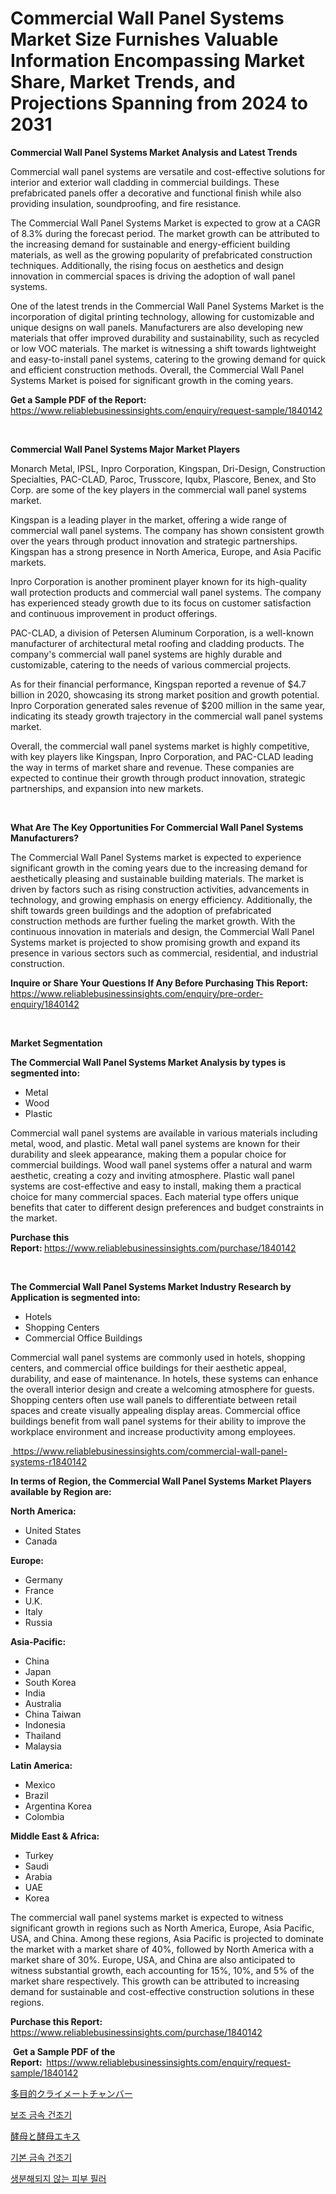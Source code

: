 <p><h1>Commercial Wall Panel Systems Market Size Furnishes Valuable Information Encompassing Market Share, Market Trends, and Projections Spanning from 2024 to 2031</h1></p><p><strong>Commercial Wall Panel Systems Market Analysis and Latest Trends</strong></p>
<p><p>Commercial wall panel systems are versatile and cost-effective solutions for interior and exterior wall cladding in commercial buildings. These prefabricated panels offer a decorative and functional finish while also providing insulation, soundproofing, and fire resistance.</p><p>The Commercial Wall Panel Systems Market is expected to grow at a CAGR of 8.3% during the forecast period. The market growth can be attributed to the increasing demand for sustainable and energy-efficient building materials, as well as the growing popularity of prefabricated construction techniques. Additionally, the rising focus on aesthetics and design innovation in commercial spaces is driving the adoption of wall panel systems.</p><p>One of the latest trends in the Commercial Wall Panel Systems Market is the incorporation of digital printing technology, allowing for customizable and unique designs on wall panels. Manufacturers are also developing new materials that offer improved durability and sustainability, such as recycled or low VOC materials. The market is witnessing a shift towards lightweight and easy-to-install panel systems, catering to the growing demand for quick and efficient construction methods. Overall, the Commercial Wall Panel Systems Market is poised for significant growth in the coming years.</p></p>
<p><strong>Get a Sample PDF of the Report:&nbsp;</strong> <a href="https://www.reliablebusinessinsights.com/enquiry/request-sample/1840142">https://www.reliablebusinessinsights.com/enquiry/request-sample/1840142</a></p>
<p>&nbsp;</p>
<p><strong>Commercial Wall Panel Systems Major Market Players</strong></p>
<p><p>Monarch Metal, IPSL, Inpro Corporation, Kingspan, Dri-Design, Construction Specialties, PAC-CLAD, Paroc, Trusscore, Iqubx, Plascore, Benex, and Sto Corp. are some of the key players in the commercial wall panel systems market.</p><p>Kingspan is a leading player in the market, offering a wide range of commercial wall panel systems. The company has shown consistent growth over the years through product innovation and strategic partnerships. Kingspan has a strong presence in North America, Europe, and Asia Pacific markets.</p><p>Inpro Corporation is another prominent player known for its high-quality wall protection products and commercial wall panel systems. The company has experienced steady growth due to its focus on customer satisfaction and continuous improvement in product offerings.</p><p>PAC-CLAD, a division of Petersen Aluminum Corporation, is a well-known manufacturer of architectural metal roofing and cladding products. The company's commercial wall panel systems are highly durable and customizable, catering to the needs of various commercial projects.</p><p>As for their financial performance, Kingspan reported a revenue of $4.7 billion in 2020, showcasing its strong market position and growth potential. Inpro Corporation generated sales revenue of $200 million in the same year, indicating its steady growth trajectory in the commercial wall panel systems market.</p><p>Overall, the commercial wall panel systems market is highly competitive, with key players like Kingspan, Inpro Corporation, and PAC-CLAD leading the way in terms of market share and revenue. These companies are expected to continue their growth through product innovation, strategic partnerships, and expansion into new markets.</p></p>
<p>&nbsp;</p>
<p><strong>What Are The Key Opportunities For Commercial Wall Panel Systems Manufacturers?</strong></p>
<p><p>The Commercial Wall Panel Systems market is expected to experience significant growth in the coming years due to the increasing demand for aesthetically pleasing and sustainable building materials. The market is driven by factors such as rising construction activities, advancements in technology, and growing emphasis on energy efficiency. Additionally, the shift towards green buildings and the adoption of prefabricated construction methods are further fueling the market growth. With the continuous innovation in materials and design, the Commercial Wall Panel Systems market is projected to show promising growth and expand its presence in various sectors such as commercial, residential, and industrial construction.</p></p>
<p><strong>Inquire or Share Your Questions If Any Before Purchasing This Report:</strong> <a href="https://www.reliablebusinessinsights.com/enquiry/pre-order-enquiry/1840142">https://www.reliablebusinessinsights.com/enquiry/pre-order-enquiry/1840142</a></p>
<p>&nbsp;</p>
<p><strong>Market Segmentation</strong></p>
<p><strong>The Commercial Wall Panel Systems Market Analysis by types is segmented into:</strong></p>
<p><ul><li>Metal</li><li>Wood</li><li>Plastic</li></ul></p>
<p><p>Commercial wall panel systems are available in various materials including metal, wood, and plastic. Metal wall panel systems are known for their durability and sleek appearance, making them a popular choice for commercial buildings. Wood wall panel systems offer a natural and warm aesthetic, creating a cozy and inviting atmosphere. Plastic wall panel systems are cost-effective and easy to install, making them a practical choice for many commercial spaces. Each material type offers unique benefits that cater to different design preferences and budget constraints in the market.</p></p>
<p><strong>Purchase this Report:&nbsp;</strong><a href="https://www.reliablebusinessinsights.com/purchase/1840142">https://www.reliablebusinessinsights.com/purchase/1840142</a></p>
<p>&nbsp;</p>
<p><strong>The Commercial Wall Panel Systems Market Industry Research by Application is segmented into:</strong></p>
<p><ul><li>Hotels</li><li>Shopping Centers</li><li>Commercial Office Buildings</li></ul></p>
<p><p>Commercial wall panel systems are commonly used in hotels, shopping centers, and commercial office buildings for their aesthetic appeal, durability, and ease of maintenance. In hotels, these systems can enhance the overall interior design and create a welcoming atmosphere for guests. Shopping centers often use wall panels to differentiate between retail spaces and create visually appealing display areas. Commercial office buildings benefit from wall panel systems for their ability to improve the workplace environment and increase productivity among employees.</p></p>
<p><a href="https://www.reliablebusinessinsights.com/commercial-wall-panel-systems-r1840142">&nbsp;https://www.reliablebusinessinsights.com/commercial-wall-panel-systems-r1840142</a></p>
<p><strong>In terms of Region, the Commercial Wall Panel Systems Market Players available by Region are:</strong></p>
<p>
    <p> <strong> North America: </strong>
        <ul>
            <li>United States</li>
            <li>Canada</li>
        </ul>
        </p> 
    <p> <strong> Europe: </strong>
        <ul>
            <li>Germany</li>
            <li>France</li>
            <li>U.K.</li>
            <li>Italy</li>
            <li>Russia</li>
        </ul>
        </p> 
    <p> <strong> Asia-Pacific: </strong>
        <ul>
            <li>China</li>
            <li>Japan</li>
            <li>South Korea</li>
            <li>India</li>
            <li>Australia</li>
            <li>China Taiwan</li>
            <li>Indonesia</li>
            <li>Thailand</li>
            <li>Malaysia</li>
        </ul>
        </p> 
    <p> <strong> Latin America: </strong>
        <ul>
            <li>Mexico</li>
            <li>Brazil</li>
            <li>Argentina Korea</li>
            <li>Colombia</li>
        </ul>
        </p> 
    <p> <strong> Middle East & Africa: </strong>
        <ul>
            <li>Turkey</li>
            <li>Saudi</li>
            <li>Arabia</li>
            <li>UAE</li>
            <li>Korea</li>
        </ul>
    </p>
    </p>
<p><p>The commercial wall panel systems market is expected to witness significant growth in regions such as North America, Europe, Asia Pacific, USA, and China. Among these regions, Asia Pacific is projected to dominate the market with a market share of 40%, followed by North America with a market share of 30%. Europe, USA, and China are also anticipated to witness substantial growth, each accounting for 15%, 10%, and 5% of the market share respectively. This growth can be attributed to increasing demand for sustainable and cost-effective construction solutions in these regions.</p></p>
<p><strong>Purchase this Report: </strong><a href="https://www.reliablebusinessinsights.com/purchase/1840142">https://www.reliablebusinessinsights.com/purchase/1840142</a></p>
<p>&nbsp;<strong>Get a Sample PDF of the Report:&nbsp;&nbsp;</strong><a href="https://www.reliablebusinessinsights.com/enquiry/request-sample/1840142">https://www.reliablebusinessinsights.com/enquiry/request-sample/1840142</a></p>
<p><strong></strong></p>
<p><p><a href="https://medium.com/@eugenethompson65/%E5%9C%B0%E7%90%83%E8%A6%8F%E6%A8%A1%E3%81%AE%E5%A4%9A%E6%A9%9F%E8%83%BD%E6%80%A7%E6%B0%97%E5%80%99%E3%83%81%E3%83%A3%E3%83%B3%E3%83%90%E3%83%BC%E5%B8%82%E5%A0%B4%E3%81%AE%E7%8F%BE%E5%9C%A8%E3%81%AE%E7%8A%B6%E6%B3%81-2024%E5%B9%B4-2031%E5%B9%B4-%E3%81%8A%E3%82%88%E3%81%B3%E5%9C%B0%E5%9F%9F-%E8%A3%BD%E5%93%81-%E3%82%A8%E3%83%B3%E3%83%89%E3%83%A6%E3%83%BC%E3%82%B9%E5%88%A5%E3%81%AE%E4%BA%88%E6%B8%AC-2b9a9827a9df">多目的クライメートチャンバー</a></p><p><a href="https://medium.com/@clairicerogers015/%EB%B3%B4%EC%A1%B0-%EA%B8%88%EC%86%8D-%EA%B1%B4%EC%A1%B0%EC%A0%9C-%EC%8B%9C%EC%9E%A5%EC%9D%98-%EC%8B%AC%EC%B8%B5-%ED%83%90%EA%B5%AC-%EB%8F%99%ED%96%A5-%EC%8B%9C%EC%9E%A5-%EC%84%B8%EB%B6%84%ED%99%94-%EB%B0%8F-%EA%B2%BD%EC%9F%81-%EB%B6%84%EC%84%9D-dee99f0d6758">보조 금속 건조기</a></p><p><a href="https://medium.com/@karinaokon69/%E3%82%A4%E3%83%BC%E3%82%B9%E3%83%88-%E3%82%A4%E3%83%BC%E3%82%B9%E3%83%88%E3%82%A8%E3%82%AD%E3%82%B9%E5%B8%82%E5%A0%B4%E5%B1%95%E6%9C%9B-%E5%AE%8C%E5%85%A8%E3%81%AA%E6%A5%AD%E7%95%8C%E5%88%86%E6%9E%90-2024%E5%B9%B4%E3%81%8B%E3%82%892031%E5%B9%B4-f7c56a633b39">酵母と酵母エキス</a></p><p><a href="https://medium.com/@clairicerogers015/%EC%A0%9C%EC%9D%BC%EA%B8%88%EC%86%8D-%EA%B1%B4%EC%A1%B0%EC%A0%9C-%EC%8B%9C%EC%9E%A5-%EA%B7%9C%EB%AA%A8-%EB%B0%8F-%EC%A0%90%EC%9C%A0%EC%9C%A8-%EB%B6%84%EC%84%9D-%EC%84%B1%EC%9E%A5-%ED%8A%B8%EB%A0%8C%EB%93%9C-%EB%B0%8F-%EC%98%88%EC%B8%A1-2024-2031-6d786df98cfc">기본 금속 건조기</a></p><p><a href="https://github.com/regina00882/Market-Research-Report-List-1/blob/main/3884128140174.md">생분해되지 않는 피부 필러</a></p></p>